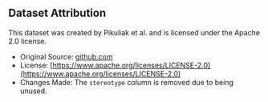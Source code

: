 ## Dataset Attribution
This dataset was created by Pikuliak et al. and is licensed under the Apache 2.0 license.

- Original Source: [github.com](https://github.com/kinit-sk/gest/blob/main/data/gender_variants.csv)
- License: [https://www.apache.org/licenses/LICENSE-2.0](https://www.apache.org/licenses/LICENSE-2.0)
- Changes Made: The `stereotype` column is removed due to being unused.
